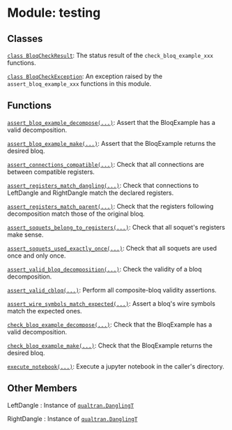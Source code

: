 # Module: testing






## Classes

[`class BloqCheckResult`](../qualtran/testing/BloqCheckResult.md): The status result of the `check_bloq_example_xxx` functions.

[`class BloqCheckException`](../qualtran/testing/BloqCheckException.md): An exception raised by the `assert_bloq_example_xxx` functions in this module.

## Functions

[`assert_bloq_example_decompose(...)`](../qualtran/testing/assert_bloq_example_decompose.md): Assert that the BloqExample has a valid decomposition.

[`assert_bloq_example_make(...)`](../qualtran/testing/assert_bloq_example_make.md): Assert that the BloqExample returns the desired bloq.

[`assert_connections_compatible(...)`](../qualtran/testing/assert_connections_compatible.md): Check that all connections are between compatible registers.

[`assert_registers_match_dangling(...)`](../qualtran/testing/assert_registers_match_dangling.md): Check that connections to LeftDangle and RightDangle match the declared registers.

[`assert_registers_match_parent(...)`](../qualtran/testing/assert_registers_match_parent.md): Check that the registers following decomposition match those of the original bloq.

[`assert_soquets_belong_to_registers(...)`](../qualtran/testing/assert_soquets_belong_to_registers.md): Check that all soquet's registers make sense.

[`assert_soquets_used_exactly_once(...)`](../qualtran/testing/assert_soquets_used_exactly_once.md): Check that all soquets are used once and only once.

[`assert_valid_bloq_decomposition(...)`](../qualtran/testing/assert_valid_bloq_decomposition.md): Check the validity of a bloq decomposition.

[`assert_valid_cbloq(...)`](../qualtran/testing/assert_valid_cbloq.md): Perform all composite-bloq validity assertions.

[`assert_wire_symbols_match_expected(...)`](../qualtran/testing/assert_wire_symbols_match_expected.md): Assert a bloq's wire symbols match the expected ones.

[`check_bloq_example_decompose(...)`](../qualtran/testing/check_bloq_example_decompose.md): Check that the BloqExample has a valid decomposition.

[`check_bloq_example_make(...)`](../qualtran/testing/check_bloq_example_make.md): Check that the BloqExample returns the desired bloq.

[`execute_notebook(...)`](../qualtran/testing/execute_notebook.md): Execute a jupyter notebook in the caller's directory.



<h2 class="add-link">Other Members</h2>

LeftDangle<a id="LeftDangle"></a>
: Instance of <a href="../qualtran/DanglingT.html"><code>qualtran.DanglingT</code></a>

RightDangle<a id="RightDangle"></a>
: Instance of <a href="../qualtran/DanglingT.html"><code>qualtran.DanglingT</code></a>



